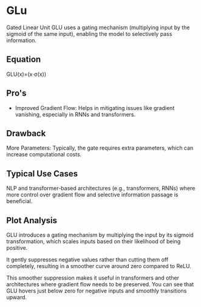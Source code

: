 # GLu
Gated Linear Unit
GLU uses a gating mechanism (multiplying input by the sigmoid of the same input), enabling the model to selectively pass information.

## Equation
GLU(x)=(x⋅σ(x))

## Pro's
- Improved Gradient Flow: Helps in mitigating issues like gradient vanishing, especially in RNNs and transformers.

## Drawback
More Parameters: Typically, the gate requires extra parameters, which can increase computational costs.

## Typical Use Cases
NLP and transformer-based architectures (e.g., transformers, RNNs) where more control over gradient flow and selective information passage is beneficial.

## Plot Analysis
GLU introduces a gating mechanism by multiplying the input by its sigmoid transformation, which scales inputs based on their likelihood of being positive.

It gently suppresses negative values rather than cutting them off completely, resulting in a smoother curve around zero compared to ReLU.

This smoother suppression makes it useful in transformers and other architectures where gradient flow needs to be preserved. You can see that GLU hovers just below zero for negative inputs and smoothly transitions upward.
